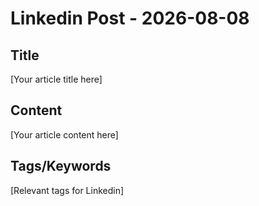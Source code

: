 # Linkedin Post - 2026-08-08

## Title
[Your article title here]

## Content
[Your article content here]

## Tags/Keywords
[Relevant tags for Linkedin]
